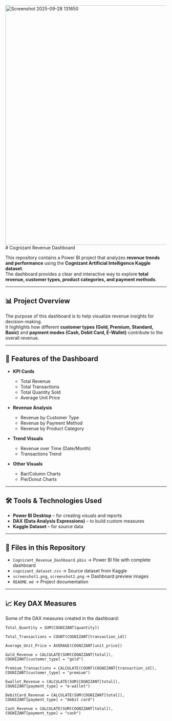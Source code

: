 <img width="1308" height="746" alt="Screenshot 2025-09-28 131650" src="https://github.com/user-attachments/assets/996516d6-77db-4a2d-939f-1ff8a5b1ae47" />
# Cognizant Revenue Dashboard

This repository contains a Power BI project that analyzes **revenue trends and performance** using the **Cognizant Artificial Intelligence Kaggle dataset**.  
The dashboard provides a clear and interactive way to explore **total revenue, customer types, product categories, and payment methods**.

---

## 📊 Project Overview
The purpose of this dashboard is to help visualize revenue insights for decision-making.  
It highlights how different **customer types (Gold, Premium, Standard, Basic)** and **payment modes (Cash, Debit Card, E-Wallet)** contribute to the overall revenue.

---

## 🚀 Features of the Dashboard
- **KPI Cards**  
  - Total Revenue  
  - Total Transactions  
  - Total Quantity Sold  
  - Average Unit Price  

- **Revenue Analysis**  
  - Revenue by Customer Type  
  - Revenue by Payment Method  
  - Revenue by Product Category  

- **Trend Visuals**  
  - Revenue over Time (Date/Month)  
  - Transactions Trend  

- **Other Visuals**  
  - Bar/Column Charts  
  - Pie/Donut Charts   

---

## 🛠️ Tools & Technologies Used
- **Power BI Desktop** – for creating visuals and reports  
- **DAX (Data Analysis Expressions)** – to build custom measures  
- **Kaggle Dataset** – for source data  

---

## 📂 Files in this Repository
- `Cognizant_Revenue_Dashboard.pbix` → Power BI file with complete dashboard  
- `cognizant_dataset.csv` → Source dataset from Kaggle  
- `screenshot1.png`, `screenshot2.png` → Dashboard preview images  
- `README.md` → Project documentation  

---

## 📈 Key DAX Measures
Some of the DAX measures created in the dashboard:

```DAX
Total_Quantity = SUM(COGNIZANT[quantity])

Total_Transactions = COUNT(COGNIZANT[transaction_id])

Average_Unit_Price = AVERAGE(COGNIZANT[unit_price])

Gold_Revenue = CALCULATE(SUM(COGNIZANT[total]), COGNIZANT[customer_type] = "gold")

Premium_Transactions = CALCULATE(COUNT(COGNIZANT[transaction_id]), COGNIZANT[customer_type] = "premium")

Ewallet_Revenue = CALCULATE(SUM(COGNIZANT[total]), COGNIZANT[payment_type] = "e-wallet")

DebitCard_Revenue = CALCULATE(SUM(COGNIZANT[total]), COGNIZANT[payment_type] = "debit card")

Cash_Revenue = CALCULATE(SUM(COGNIZANT[total]), COGNIZANT[payment_type] = "cash")

